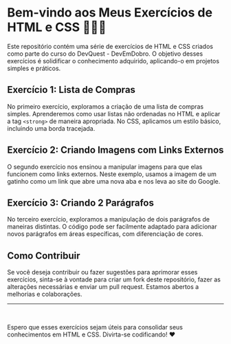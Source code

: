 # Bem-vindo aos Meus Exercícios de HTML e CSS 👨🏻‍💻

Este repositório contém uma série de exercícios de HTML e CSS criados como parte do curso do DevQuest - DevEmDobro. O objetivo desses exercícios é solidificar o conhecimento adquirido, aplicando-o em projetos simples e práticos.

## Exercício 1: Lista de Compras

No primeiro exercício, exploramos a criação de uma lista de compras simples. Aprenderemos como usar listas não ordenadas no HTML e aplicar a tag `<strong>` de maneira apropriada. No CSS, aplicamos um estilo básico, incluindo uma borda tracejada.

## Exercício 2: Criando Imagens com Links Externos

O segundo exercício nos ensinou a manipular imagens para que elas funcionem como links externos. Neste exemplo, usamos a imagem de um gatinho como um link que abre uma nova aba e nos leva ao site do Google.

## Exercício 3: Criando 2 Parágrafos

No terceiro exercício, exploramos a manipulação de dois parágrafos de maneiras distintas. O código pode ser facilmente adaptado para adicionar novos parágrafos em áreas específicas, com diferenciação de cores.

## Como Contribuir

Se você deseja contribuir ou fazer sugestões para aprimorar esses exercícios, sinta-se à vontade para criar um fork deste repositório, fazer as alterações necessárias e enviar um pull request. Estamos abertos a melhorias e colaborações.

---
<br>

Espero que esses exercícios sejam úteis para consolidar seus conhecimentos em HTML e CSS. Divirta-se codificando! ❤
